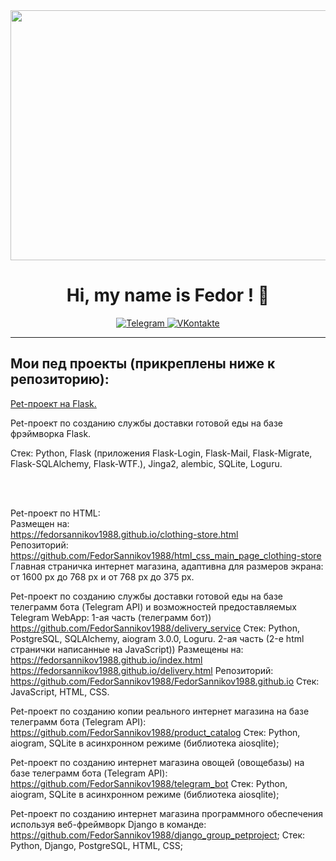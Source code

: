 <div id="header" align="center">
  <img src="https://media.giphy.com/media/1GEATImIxEXVR79Dhk/giphy.gif" width="1500" height="400" />
</div>

<div align="center">
    <h1>Hi, my name is Fedor ! 👋</h1>
</div>

<div align="center">
  
  <a href="https://t.me/Fedor_Sannikov">
    <img src="https://img.shields.io/badge/Telegram-blue?style=for-the-badge&logo=telegram&logoColor=white" alt="Telegram"/>
  </a>
    
  <a href="https://vk.com/id816035028">
    <img src="https://img.shields.io/badge/VKontakte-2787F5?style=for-the-badge&logo=vk&logoColor=white" alt="VKontakte"/>
  </a>
  
</div>

***

## Мои пед проекты (прикреплены ниже к репозиторию):

<a href="https://github.com/FedorSannikov1988/food_delivery_service_Flask">
  Pet-проект на Flask.
</a>

<p>
  Pet-проект по созданию службы доставки готовой еды на базе фрэймворка Flask.
</p>

<p>
  Стек: Python, Flask (приложения Flask-Login, Flask-Mail, Flask-Migrate, Flask-SQLAlchemy, Flask-WTF.), Jinga2, alembic, SQLite, Loguru.
</p>

<br><br>

Pet-проект по HTML: <br>
Размещен на: <br>
https://fedorsannikov1988.github.io/clothing-store.html <br>
Репозиторий: <br>
https://github.com/FedorSannikov1988/html_css_main_page_clothing-store <br>
Главная страничка интернет магазина, адаптивна для размеров экрана: от 1600 px до 768 px и от 768 px до 375 px.

Pet-проект по созданию службы доставки готовой еды на базе телеграмм бота (Telegram API) и возможностей предоставляемых Telegram WebApp:
1-ая часть (телеграмм бот)) https://github.com/FedorSannikov1988/delivery_service
Стек: Python, PostgreSQL, SQLAlchemy, aiogram 3.0.0, Loguru.
2-ая часть (2-e html странички написанные на JavaScript))
Размещены на:
https://fedorsannikov1988.github.io/index.html
https://fedorsannikov1988.github.io/delivery.html
Репозиторий:
https://github.com/FedorSannikov1988/FedorSannikov1988.github.io
Стек: JavaScript, HTML, CSS.

Pet-проект по созданию копии реального интернет магазина на базе телеграмм бота (Telegram API):
https://github.com/FedorSannikov1988/product_catalog
Стек: Python, aiogram, SQLite в асинхронном режиме (библиотека aiosqlite);

Pet-проект по созданию интернет магазина овощей (овощебазы) на базе телеграмм бота (Telegram API):
https://github.com/FedorSannikov1988/telegram_bot
Стек: Python, aiogram, SQLite в асинхронном режиме (библиотека aiosqlite);

Pet-проект по созданию интернет магазина программного обеспечения используя веб-фреймворк Django в команде:
https://github.com/FedorSannikov1988/django_group_petproject;
Стек: Python, Django, PostgreSQL, HTML, CSS;
